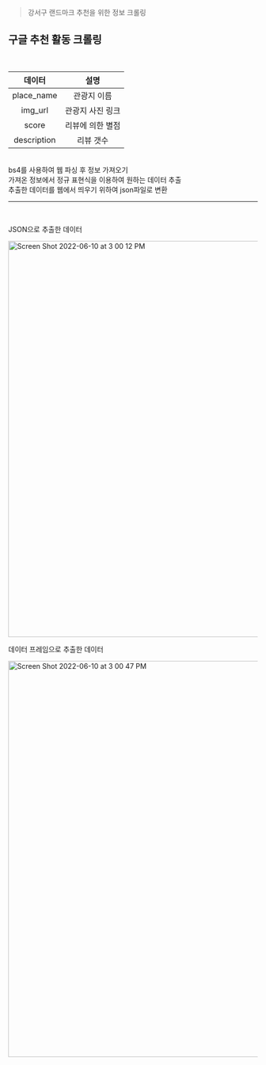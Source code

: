 >강서구 랜드마크 추천을 위한 정보 크롤링 

## 구글 추천 활동 크롤링

<br>

|데이터|설명|
|:--:|:--:|
|place_name|관광지 이름|
|img_url|관광지 사진 링크|
|score|리뷰에 의한 별점|
|description|리뷰 갯수|

<br>
bs4를 사용하여 웹 파싱 후 정보 가져오기<br>
가져온 정보에서 정규 표현식을 이용하여 원하는 데이터 추출<br>
추출한 데이터를 웹에서 띄우기 위하여 json파일로 변환

<br>

___

<br>

JSON으로 추출한 데이터<br>

<img width="800" alt="Screen Shot 2022-06-10 at 3 00 12 PM" src="https://user-images.githubusercontent.com/80025122/173186114-cf41d67b-4d75-4003-97cb-1328294de36e.png">


데이터 프레임으로 추출한 데이터<br>

<img width="800" alt="Screen Shot 2022-06-10 at 3 00 47 PM" src="https://user-images.githubusercontent.com/80025122/173186110-2055b4d5-0d4a-4f42-b2c7-fef32d8b638c.png">

